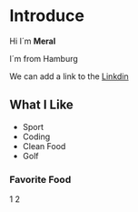 # Introduce

Hi I´m **Meral** 

I´m from Hamburg

We can add a link to the [Linkdin](https://linkedin.com/in/meral-sager-288a40184)


## What I Like
- Sport
- Coding
- Clean Food
- Golf

### Favorite Food 
1 
2 





